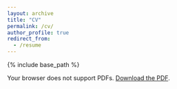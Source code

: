 ```yaml
---
layout: archive
title: "CV"
permalink: /cv/
author_profile: true
redirect_from:
  - /resume
---
```


{% include base_path %}


<object data="{{ '/files/Resume.pdf' | relative_url }}" type="application/pdf" width="100%" height="100%">
  <p>Your browser does not support PDFs.
     <a href="{{ '/files/Resume.pdf' | relative_url }}">Download the PDF</a>.</p>
</object>